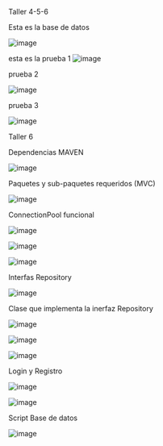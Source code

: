 Taller 4-5-6

Esta es la base de datos

![image](https://github.com/sayrasegura18/Taller/assets/125483212/1268d86a-a159-4335-9eac-77d6af93422f)

esta es la prueba 1
![image](https://github.com/sayrasegura18/Taller/assets/125483212/afc4412c-eba4-41db-8c30-d6f7084eb371)

prueba 2

![image](https://github.com/sayrasegura18/Taller/assets/125483212/db4bafb4-12f6-4038-9e9f-cfad40df643a)

prueba 3

![image](https://github.com/sayrasegura18/Taller/assets/125483212/35e311ab-9db4-4bee-8bef-e877527af23b)

Taller 6

Dependencias MAVEN

![image](https://github.com/sayrasegura18/Taller/assets/125483212/e1781ecb-22ca-4c6c-b2db-7b7b96e66c03)

Paquetes y sub-paquetes requeridos (MVC)

![image](https://github.com/sayrasegura18/Taller/assets/125483212/f0326d8d-e621-415b-ba93-bac5f57a28a1)


ConnectionPool funcional

![image](https://github.com/sayrasegura18/Taller/assets/125483212/6dad8933-40c5-45e9-8a9f-829a69329c92)

![image](https://github.com/sayrasegura18/Taller/assets/125483212/c23617da-956a-4306-ae91-a7c6961d5a09)

![image](https://github.com/sayrasegura18/Taller/assets/125483212/09dbf48e-a009-47fd-b49f-b16f8156fadf)

Interfas Repository

![image](https://github.com/sayrasegura18/Taller/assets/125483212/ab6de25b-2ca7-4564-aa1c-01ab18d72fcb)


 Clase que implementa la inerfaz Repository
 
 ![image](https://github.com/sayrasegura18/Taller/assets/125483212/bc8974cd-8c95-469e-9908-019d4480a9ff)
 
 ![image](https://github.com/sayrasegura18/Taller/assets/125483212/acf8915c-8498-4312-87dc-9ff4615879ee)
 
 ![image](https://github.com/sayrasegura18/Taller/assets/125483212/0129aaf4-69f9-43fe-bb01-c2e020e23f13)


 Login y Registro
 
![image](https://github.com/sayrasegura18/Taller/assets/125483212/be6d22eb-9a79-4cbc-882a-ef5c7e1d04df)

 ![image](https://github.com/sayrasegura18/Taller/assets/125483212/c8adb202-25a2-40a0-89d3-1e95f58b7330)
 
 Script Base de datos
 
 ![image](https://github.com/sayrasegura18/Taller/assets/125483212/dd1a56ad-7e30-4e7b-a747-3d15dff6e57b)




